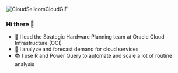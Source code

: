 ![CloudSellcomCloudGIF](https://github.com/jasonmoll/jasonmoll/assets/5600684/582d70d0-4751-4249-a09e-1c0328861150)

### Hi there 👋
- 🤯 I lead the Strategic Hardware Planning team at Oracle Cloud Infrastructure (OCI)
- 🔭 I analyze and forecast demand for cloud services
- 📚 I use R and Power Query to automate and scale a lot of routine analysis

<!--
**jasonmoll/jasonmoll** is a ✨ _special_ ✨ repository because its `README.md` (this file) appears on your GitHub profile.

Here are some ideas to get you started:

- 🔭 I’m currently working on ...
- 🌱 I’m currently learning ...
- 👯 I’m looking to collaborate on ...
- 🤔 I’m looking for help with ...
- 💬 Ask me about ...
- 📫 How to reach me: ...
- 😄 Pronouns: ...
- ⚡ Fun fact: ...
-->
